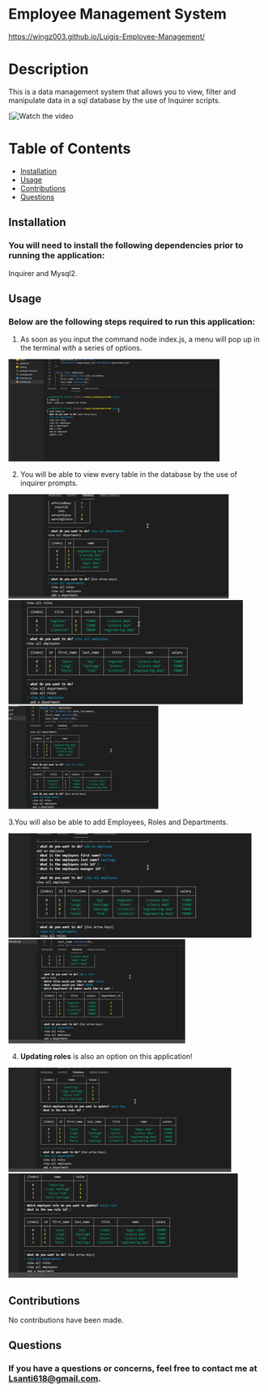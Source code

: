 # Employee Management System
https://wingz003.github.io/Luigis-Employee-Management/



# Description
This is a data management system that allows you to view, filter and manipulate data in a sql database by the use of Inquirer scripts.

[![Watch the video](video/ManagementSystem.gif)



# Table of Contents
* [Installation](#installation)
* [Usage](#usage)
* [Contributions](#contributions)
* [Questions](#questions)



## Installation
### You will need to install the following dependencies prior to running the application:</br>

Inquirer and  Mysql2.

## Usage 
### Below are the following steps required to run this application:</br>

1. As soon as you input the command node index.js, a menu will pop up in the terminal with a series of options.

![](img/menu.png)

2. You will  be able to view every table in the database by the use of inquirer prompts.

![](img/viewDepts.png)
![](img/viewEmployees.png)
![](img/viewRoles.png)


3.You will also be able to add Employees, Roles and Departments.

![](img/addEmployees.png)
![](img/addRoles.png)

4. **Updating roles** is also an option on this application!

![](img/updateRole.png)
![](img/updateRole2.png)

## Contributions</br>

No contributions have been made.




## Questions
### If you have a questions or concerns, feel free to contact me at Lsanti618@gmail.com.
